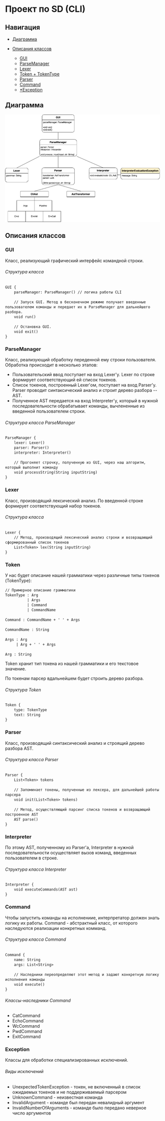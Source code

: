 # Проект по SD (CLI)

## Навигация
* [Диаграмма](https://github.com/alexbuyan/HW_SD/tree/hw1#%D0%B4%D0%B8%D0%B0%D0%B3%D1%80%D0%B0%D0%BC%D0%BC%D0%B0)
* [Описания классов](https://github.com/alexbuyan/HW_SD/tree/hw1#%D0%BE%D0%BF%D0%B8%D1%81%D0%B0%D0%BD%D0%B8%D1%8F-%D0%BA%D0%BB%D0%B0%D1%81%D1%81%D0%BE%D0%B2)

    * [GUI](https://github.com/alexbuyan/HW_SD/tree/hw1#gui)
    * [ParseManager](https://github.com/alexbuyan/HW_SD/tree/hw1#parsemanager)
    * [Lexer](https://github.com/alexbuyan/HW_SD/tree/hw1#lexer)
    * [Token + TokenType](https://github.com/alexbuyan/HW_SD/tree/hw1#token)
    * [Parser](https://github.com/alexbuyan/HW_SD/tree/hw1#parser)
    * [Command](https://github.com/alexbuyan/HW_SD/tree/hw1#command)
    * [*Exception](https://github.com/alexbuyan/HW_SD/tree/hw1#exception)


## Диаграмма
<img src="/images/CLI_diagram.png"/>

## Описания классов
### GUI
Класс, реализующий графический интерфейс командной строки.
###### Cтруктура класса
```
GUI {
	parseManager: ParseManager() // логика работы CLI

	// Запуск GUI. Метод в бесконечном режиме получает введенные пользователем команды и передает их в ParseManager для дальнейшего разбора.
	void run()

	// Остановка GUI.
	void exit()
}
```

### ParseManager
Класс, реализующий обработку переденной ему строки пользователя.
Обработка происходит в несколько этапов:
* Пользовательский ввод поступает на вход Lexer'у. Lexer по строке формирует соответствующий ей список токенов.
* Список токенов, построенный Lexer'ом, поступает на вход Parser'у. Parser проводит синтаксический анализ и строит дерево разбора -- AST.
* Полученное AST передается на вход Interpreter'у, который в нужной последовательности обрабатывает команды, вычлененные из введенной пользователем строки.
###### Cтруктура класса ParseManager
```
ParseManager {
	lexer: Lexer()
	parser: Parser()
	interpreter: Interpreter()

	// Прогоняет строчку, полученную из GUI, через наш алгоритм, который выполнит команду
	void processString(String inputString)
}
```

### Lexer
Класс, производящий лексический анализ. По введенной строке формирует соответствующий набор токенов.
###### Cтруктура класса
```
Lexer {
	// Метод, производящий лексический анализ строки и возвращающий сформированный список токенов
	List<Token> lex(String inputString)
}
```

### Token
У нас будет описание нашей грамматики через различные типы токенов (TokenType):
```
// Примерное описание грамматики
TokenType : Arg
          | Args
          | Command
          | CommandName

Command : CommandName + ' ' + Args

CommandName : String

Args : Arg
     | Arg + ' ' + Args

Arg : String
```
Token хранит тип токена из нашей грамматики и его текстовое значение.

По токенам парсер вдальнейшем будет строить дерево разбора.
###### Cтруктура Token
```
Token {
    type: TokenType
    text: String
}
```

### Parser
Класс, производящий синтаксический анализ и строящий дерево разбора AST.
###### Cтруктура класса Parser
```
Parser {
	List<Token> tokens

	// Запоминает токены, полученные из лексера, для дальнейшей работы парсера
	void init(List<Token> tokens)

	// Метод, осуществляющий парсинг списка токенов и возвращающий построенное AST
	AST parse()
}
```

### Interpreter
По этому AST, полученному из Parser'a, Interpreter в нужной последовательности осуществляет вызов команд, введенных пользователем в строке.
###### Cтруктура класса Interpreter
```
Interpreter {
	void executeCommands(AST ast)
}
```

### Command
Чтобы запустить команды на исполнениие, интерпретатор должен знать логику их работы. Command - абстрактный класс, от которого наследуются реализации конкретных комманд.
###### Cтруктура класса Command
```
Command {
	name: String
	args: List<String>

	// Наследники переопределяют этот метод и задают конкретную логику исполнения команды
	void execute()
}
```
###### Классы-наследники Command
* CatCommand
* EchoCommand
* WcCommand
* PwdCommand
* ExitCommand

### Exception
Классы для обработки специализированных исключений.

###### Виды исключений
- UnexpectedTokenException - токен, не включенный в список ожидаемых токенов и не поддерживаемый парсером
- UnknownCommand - неизвестная команда
- InvalidArgument - команде был передан невалидный аргумент
- InvalidNumberOfArguments - команде было передано неверное число аргументов